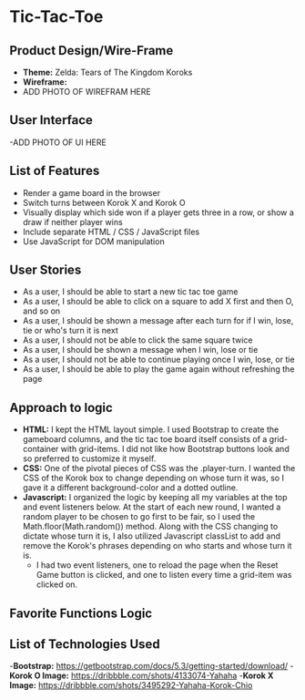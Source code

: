 # Tic-Tac-Toe

## Product Design/Wire-Frame
- **Theme:** Zelda: Tears of The Kingdom Koroks
- **Wireframe:**
- ADD PHOTO OF WIREFRAM HERE

## User Interface
-ADD PHOTO OF UI HERE

## List of Features
- Render a game board in the browser
- Switch turns between Korok X and Korok O
- Visually display which side won if a player gets three in a row, or show a draw if neither player wins
- Include separate HTML / CSS / JavaScript files
- Use JavaScript for DOM manipulation

## User Stories
- As a user, I should be able to start a new tic tac toe game
- As a user, I should be able to click on a square to add X first and then O, and so on
- As a user, I should be shown a message after each turn for if I win, lose, tie or who's turn it is next
- As a user, I should not be able to click the same square twice
- As a user, I should be shown a message when I win, lose or tie
- As a user, I should not be able to continue playing once I win, lose, or tie
- As a user, I should be able to play the game again without refreshing the page

## Approach to logic
- **HTML:** I kept the HTML layout simple. I used Bootstrap to create the gameboard columns, and the tic tac toe board itself consists of a grid-container with grid-items. I did not like how Bootstrap buttons look and so preferred to customize it myself.
- **CSS:** One of the pivotal pieces of CSS was the .player-turn. I wanted the CSS of the Korok box to change depending on whose turn it was, so I gave it a different background-color and a dotted outline.
- **Javascript:** I organized the logic by keeping all my variables at the top and event listeners below. At the start of each new round, I wanted a random player to be chosen to go first to be fair, so I used the Math.floor(Math.random()) method. Along with the CSS changing to dictate whose turn it is, I also utilized Javascript classList to add and remove the Korok's phrases depending on who starts and whose turn it is.
    - I had two event listeners, one to reload the page when the Reset Game button is clicked, and one to listen every time a grid-item was clicked on.

## Favorite Functions Logic

## List of Technologies Used
-**Bootstrap:** https://getbootstrap.com/docs/5.3/getting-started/download/
-**Korok O Image:** https://dribbble.com/shots/4133074-Yahaha
-**Korok X Image:** https://dribbble.com/shots/3495292-Yahaha-Korok-Chio